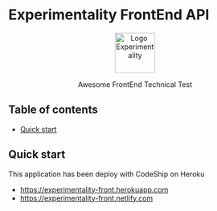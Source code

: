 # Experimentality FrontEnd API

<p align="center">
  <a href="https://www.experimentality.co/">
    <img src="https://www.experimentality.co/wp-content/uploads/2017/04/experimentalitycerebro.png" alt="Logo Experimentality" width=80>
  </a>

  <p align="center">
    Awesome FrontEnd Technical Test
  </p>
</p>

## Table of contents

-   [Quick start](#quick-start)

## Quick start

This application has been deploy with CodeShip on Heroku

-   <https://experimentality-front.herokuapp.com>
-   <https://experimentality-front.netlify.com>

